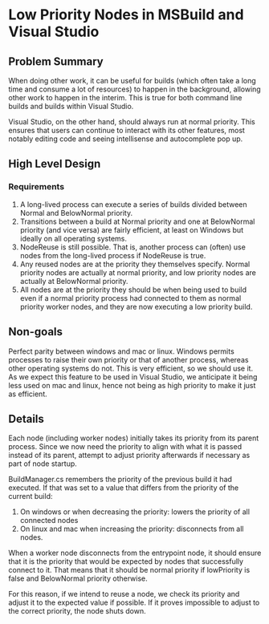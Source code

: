 
# Low Priority Nodes in MSBuild and Visual Studio

## Problem Summary

When doing other work, it can be useful for builds (which often take a long time and consume a lot of resources) to happen in the background, allowing other work to happen in the interim. This is true for both command line builds and builds within Visual Studio.

Visual Studio, on the other hand, should always run at normal priority. This ensures that users can continue to interact with its other features, most notably editing code and seeing intellisense and autocomplete pop up.

## High Level Design

### Requirements

1. A long-lived process can execute a series of builds divided between Normal and BelowNormal priority.
2. Transitions between a build at Normal priority and one at BelowNormal priority (and vice versa) are fairly efficient, at least on Windows but ideally on all operating systems.
3. NodeReuse is still possible. That is, another process can (often) use nodes from the long-lived process if NodeReuse is true.
4. Any reused nodes are at the priority they themselves specify. Normal priority nodes are actually at normal priority, and low priority nodes are actually at BelowNormal priority.
5. All nodes are at the priority they should be when being used to build even if a normal priority process had connected to them as normal priority worker nodes, and they are now executing a low priority build.


## Non-goals

Perfect parity between windows and mac or linux. Windows permits processes to raise their own priority or that of another process, whereas other operating systems do not. This is very efficient, so we should use it. As we expect this feature to be used in Visual Studio, we anticipate it being less used on mac and linux, hence not being as high priority to make it just as efficient.

## Details

Each node (including worker nodes) initially takes its priority from its parent process. Since we now need the priority to align with what it is passed instead of its parent, attempt to adjust priority afterwards if necessary as part of node startup.

BuildManager.cs remembers the priority of the previous build it had executed. If that was set to a value that differs from the priority of the current build:
1. On windows or when decreasing the priority: lowers the priority of all connected nodes
2. On linux and mac when increasing the priority: disconnects from all nodes.

When a worker node disconnects from the entrypoint node, it should ensure that it is the priority that would be expected by nodes that successfully connect to it. That means that it should be normal priority if lowPriority is false and BelowNormal priority otherwise.

For this reason, if we intend to reuse a node, we check its priority and adjust it to the expected value if possible. If it proves impossible to adjust to the correct priority, the node shuts down.
